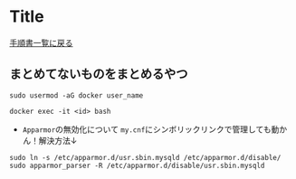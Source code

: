 # Title

[手順書一覧に戻る](./README.md)

## まとめてないものをまとめるやつ
```
sudo usermod -aG docker user_name
```
```
docker exec -it <id> bash
```

- `Apparmor`の無効化について
`my.cnf`にシンボリックリンクで管理しても動かん！解決方法↓
```
sudo ln -s /etc/apparmor.d/usr.sbin.mysqld /etc/apparmor.d/disable/
sudo apparmor_parser -R /etc/apparmor.d/disable/usr.sbin.mysqld
```